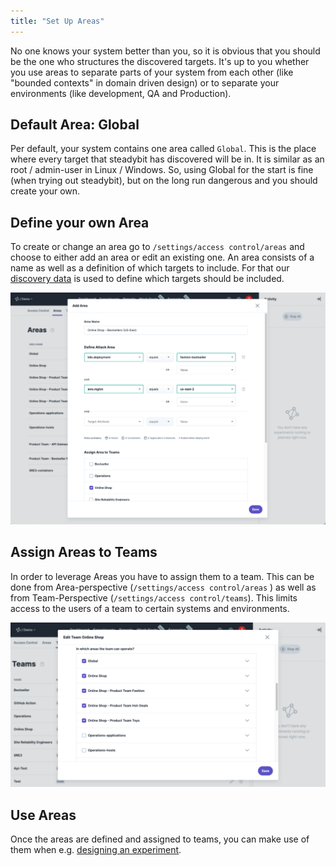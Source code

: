 ```yaml
---
title: "Set Up Areas"
---
```

No one knows your system better than you, so it is obvious that you should be the one who structures the discovered targets.
It's up to you whether you use areas to separate parts of your system from each other (like "bounded contexts" in domain driven design) or to separate your environments (like development, QA and Production).

## Default Area: Global
Per default, your system contains one area called `Global`.
This is the place where every target that steadybit has discovered will be in.
It is similar as an root / admin-user in Linux / Windows. So, using Global for the start is fine (when trying out steadybit), but on the long run dangerous and you should create your own.

## Define your own Area
To create or change an area go to `/settings/access control/areas` and choose to either add an area or edit an existing one. An area consists of a name as well as a definition of which targets to include. For that our [discovery data](../learn/30-discovery) is used to define which targets should be included.

![areas](img-areas/add-area.png)

## Assign Areas to Teams

In order to leverage Areas you have to assign them to a team. This can be done from Area-perspective (`/settings/access control/areas` ) as well as from Team-Perspective (`/settings/access control/teams`).
This limits access to the users of a team to certain systems and environments.

![areas](img-areas/assign-area.png)

## Use Areas
Once the areas are defined and assigned to teams, you can make use of them when e.g. [designing an experiment](../use/10-experiments/10-design#area).


